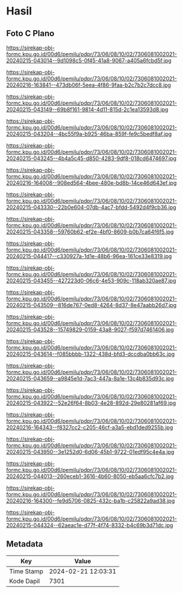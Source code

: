 # Hasil

## Foto C Plano

https://sirekap-obj-formc.kpu.go.id/00d6/pemilu/pdpr/73/06/08/10/02/7306081002021-20240215-043014--9d1098c5-0f45-41a8-9067-a405a6fcbd5f.jpg

https://sirekap-obj-formc.kpu.go.id/00d6/pemilu/pdpr/73/06/08/10/02/7306081002021-20240216-163841--473db06f-5eea-4f86-9faa-b2c7b2c7dcc8.jpg

https://sirekap-obj-formc.kpu.go.id/00d6/pemilu/pdpr/73/06/08/10/02/7306081002021-20240215-043149--69b8f161-9814-4d11-815d-2c1ea13593d8.jpg

https://sirekap-obj-formc.kpu.go.id/00d6/pemilu/pdpr/73/06/08/10/02/7306081002021-20240215-043204--4bc55f9a-b925-46ba-859f-fe9c5bedf8af.jpg

https://sirekap-obj-formc.kpu.go.id/00d6/pemilu/pdpr/73/06/08/10/02/7306081002021-20240215-043245--4b4a5c45-d850-4283-9df8-018cd6474697.jpg

https://sirekap-obj-formc.kpu.go.id/00d6/pemilu/pdpr/73/06/08/10/02/7306081002021-20240216-164008--908ed564-4bee-480e-bd8b-14ce46d643ef.jpg

https://sirekap-obj-formc.kpu.go.id/00d6/pemilu/pdpr/73/06/08/10/02/7306081002021-20240215-043330--22b0e604-07db-4ac7-bfdd-5492d4f9cb36.jpg

https://sirekap-obj-formc.kpu.go.id/00d6/pemilu/pdpr/73/06/08/10/02/7306081002021-20240215-043358--59760b62-ef2e-4bf0-8609-b0b7ca64f6f5.jpg

https://sirekap-obj-formc.kpu.go.id/00d6/pemilu/pdpr/73/06/08/10/02/7306081002021-20240215-044417--c330927a-1d1e-48b6-96ea-161ce33e8319.jpg

https://sirekap-obj-formc.kpu.go.id/00d6/pemilu/pdpr/73/06/08/10/02/7306081002021-20240215-043455--427223d0-06c6-4e53-909c-118ab320ae87.jpg

https://sirekap-obj-formc.kpu.go.id/00d6/pemilu/pdpr/73/06/08/10/02/7306081002021-20240215-043509--816de767-0ed8-4264-8d37-8e47aabb26d7.jpg

https://sirekap-obj-formc.kpu.go.id/00d6/pemilu/pdpr/73/06/08/10/02/7306081002021-20240215-043528--15749829-0159-43a8-9027-f597d7461406.jpg

https://sirekap-obj-formc.kpu.go.id/00d6/pemilu/pdpr/73/06/08/10/02/7306081002021-20240215-043614--f085bbbb-1322-438d-bfd3-dccdba0bb63c.jpg

https://sirekap-obj-formc.kpu.go.id/00d6/pemilu/pdpr/73/06/08/10/02/7306081002021-20240215-043659--a9845e1d-7ac3-447a-8a1e-13c4b835d93c.jpg

https://sirekap-obj-formc.kpu.go.id/00d6/pemilu/pdpr/73/06/08/10/02/7306081002021-20240215-043922--52e26f64-8b03-4e28-892d-29e80281af69.jpg

https://sirekap-obj-formc.kpu.go.id/00d6/pemilu/pdpr/73/06/08/10/02/7306081002021-20240216-164343--f8327cc2-c205-46cf-a3a5-ebd1ded9255b.jpg

https://sirekap-obj-formc.kpu.go.id/00d6/pemilu/pdpr/73/06/08/10/02/7306081002021-20240215-043950--3e1252d0-6d06-45b1-9722-01edf95c4e4a.jpg

https://sirekap-obj-formc.kpu.go.id/00d6/pemilu/pdpr/73/06/08/10/02/7306081002021-20240215-044013--260eceb1-3616-4b60-8050-eb5aa6cfc7b2.jpg

https://sirekap-obj-formc.kpu.go.id/00d6/pemilu/pdpr/73/06/08/10/02/7306081002021-20240216-164300--fe9d5706-0825-432c-ba1b-c25822a9ad38.jpg

https://sirekap-obj-formc.kpu.go.id/00d6/pemilu/pdpr/73/06/08/10/02/7306081002021-20240215-044324--62aeac1e-d77f-4f74-8332-b4c69b3d71dc.jpg


## Metadata

| Key        | Value               |
| ---------- | ------------------- |
| Time Stamp | 2024-02-21 12:03:31 |
| Kode Dapil | 7301                |



